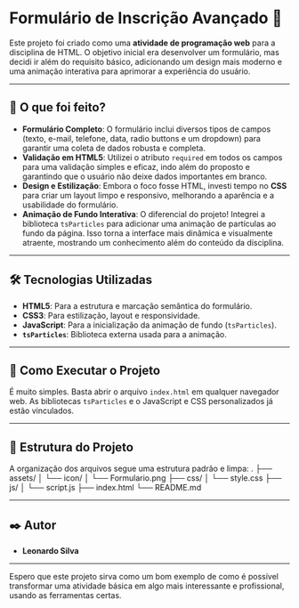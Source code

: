 # Formulário de Inscrição Avançado 📝

Este projeto foi criado como uma **atividade de programação web** para a disciplina de HTML. O objetivo inicial era desenvolver um formulário, mas decidi ir além do requisito básico, adicionando um design mais moderno e uma animação interativa para aprimorar a experiência do usuário.

---

## 🌟 O que foi feito?

-   **Formulário Completo**: O formulário inclui diversos tipos de campos (texto, e-mail, telefone, data, radio buttons e um dropdown) para garantir uma coleta de dados robusta e completa.
-   **Validação em HTML5**: Utilizei o atributo `required` em todos os campos para uma validação simples e eficaz, indo além do proposto e garantindo que o usuário não deixe dados importantes em branco.
-   **Design e Estilização**: Embora o foco fosse HTML, investi tempo no **CSS** para criar um layout limpo e responsivo, melhorando a aparência e a usabilidade do formulário.
-   **Animação de Fundo Interativa**: O diferencial do projeto! Integrei a biblioteca `tsParticles` para adicionar uma animação de partículas ao fundo da página. Isso torna a interface mais dinâmica e visualmente atraente, mostrando um conhecimento além do conteúdo da disciplina.

---

## 🛠️ Tecnologias Utilizadas

-   **HTML5**: Para a estrutura e marcação semântica do formulário.
-   **CSS3**: Para estilização, layout e responsividade.
-   **JavaScript**: Para a inicialização da animação de fundo (`tsParticles`).
-   **`tsParticles`**: Biblioteca externa usada para a animação.

---

## 🚀 Como Executar o Projeto

É muito simples. Basta abrir o arquivo `index.html` em qualquer navegador web. As bibliotecas `tsParticles` e o JavaScript e CSS personalizados já estão vinculados.

---

## 📁 Estrutura do Projeto

A organização dos arquivos segue uma estrutura padrão e limpa:
.
├── assets/
│   └── icon/
│       └── Formulario.png
├── css/
│   └── style.css
├── js/
│   └── script.js
├── index.html
└── README.md

---

## ✒️ Autor

-   **Leonardo Silva**

---

Espero que este projeto sirva como um bom exemplo de como é possível transformar uma atividade básica em algo mais interessante e profissional, usando as ferramentas certas.